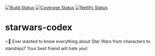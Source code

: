 [![Build Status](https://travis-ci.org/talesdsp/starwars-codex.svg?branch=master)](https://travis-ci.org/talesdsp/starwars-codex)
[![Coverage Status](https://coveralls.io/repos/github/talesdsp/starwars-codex/badge.svg)](https://coveralls.io/github/talesdsp/starwars-codex)
[![Netlify Status](https://api.netlify.com/api/v1/badges/4d2f89f2-60cc-4273-b3ec-3802a66809d6/deploy-status)](https://app.netlify.com/sites/tales-starwars/deploys)

# starwars-codex
:star::scroll: Ever wanted to know everything about Star Wars from characters to starships? Your best friend will hate you!

